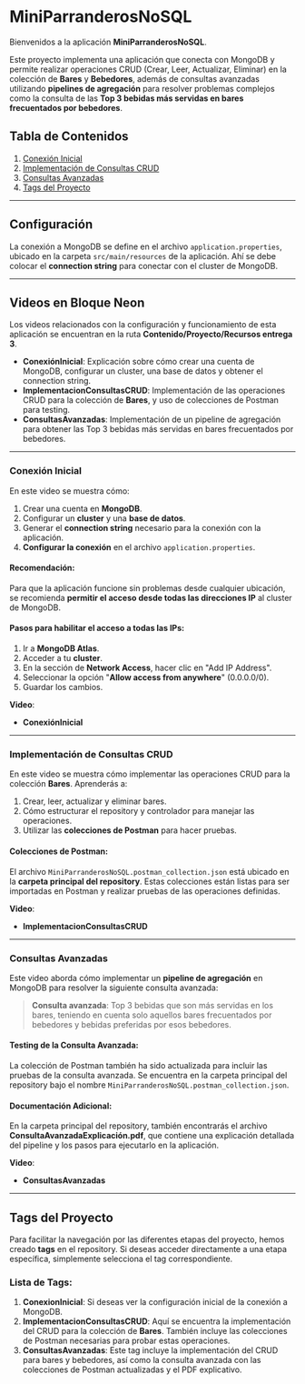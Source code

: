 # MiniParranderosNoSQL

Bienvenidos a la aplicación **MiniParranderosNoSQL**.

Este proyecto implementa una aplicación que conecta con MongoDB y permite realizar operaciones CRUD (Crear, Leer, Actualizar, Eliminar) en la colección de **Bares** y **Bebedores**, además de consultas avanzadas utilizando **pipelines de agregación** para resolver problemas complejos como la consulta de las **Top 3 bebidas más servidas en bares frecuentados por bebedores**.

## Tabla de Contenidos
1. [Conexión Inicial](#conexión-inicial)
2. [Implementación de Consultas CRUD](#implementación-de-consultas-crud)
3. [Consultas Avanzadas](#consultas-avanzadas)
4. [Tags del Proyecto](#tags-del-proyecto)

---

## Configuración

La conexión a MongoDB se define en el archivo `application.properties`, ubicado en la carpeta `src/main/resources` de la aplicación. Ahí se debe colocar el **connection string** para conectar con el cluster de MongoDB.

---

## Videos en Bloque Neon

Los videos relacionados con la configuración y funcionamiento de esta aplicación se encuentran en la ruta **Contenido/Proyecto/Recursos entrega 3**.

- **ConexiónInicial**: Explicación sobre cómo crear una cuenta de MongoDB, configurar un cluster, una base de datos y obtener el connection string.
- **ImplementacionConsultasCRUD**: Implementación de las operaciones CRUD para la colección de **Bares**, y uso de colecciones de Postman para testing.
- **ConsultasAvanzadas**: Implementación de un pipeline de agregación para obtener las Top 3 bebidas más servidas en bares frecuentados por bebedores.

---

### Conexión Inicial

En este video se muestra cómo:
1. Crear una cuenta en **MongoDB**.
2. Configurar un **cluster** y una **base de datos**.
3. Generar el **connection string** necesario para la conexión con la aplicación.
4. **Configurar la conexión** en el archivo `application.properties`.

#### Recomendación:
Para que la aplicación funcione sin problemas desde cualquier ubicación, se recomienda **permitir el acceso desde todas las direcciones IP** al cluster de MongoDB.

#### Pasos para habilitar el acceso a todas las IPs:
1. Ir a **MongoDB Atlas**.
2. Acceder a tu **cluster**.
3. En la sección de **Network Access**, hacer clic en "Add IP Address".
4. Seleccionar la opción "**Allow access from anywhere**" (0.0.0.0/0).
5. Guardar los cambios.

**Video**: 
- **ConexiónInicial**

---

### Implementación de Consultas CRUD

En este video se muestra cómo implementar las operaciones CRUD para la colección **Bares**. Aprenderás a:
1. Crear, leer, actualizar y eliminar bares.
2. Cómo estructurar el repository y controlador para manejar las operaciones.
3. Utilizar las **colecciones de Postman** para hacer pruebas.

#### Colecciones de Postman:
El archivo `MiniParranderosNoSQL.postman_collection.json` está ubicado en la **carpeta principal del repository**. Estas colecciones están listas para ser importadas en Postman y realizar pruebas de las operaciones definidas.

**Video**: 
- **ImplementacionConsultasCRUD**

---

### Consultas Avanzadas

Este video aborda cómo implementar un **pipeline de agregación** en MongoDB para resolver la siguiente consulta avanzada:

> **Consulta avanzada**: Top 3 bebidas que son más servidas en los bares, teniendo en cuenta solo aquellos bares frecuentados por bebedores y bebidas preferidas por esos bebedores.

#### Testing de la Consulta Avanzada:
La colección de Postman también ha sido actualizada para incluir las pruebas de la consulta avanzada. Se encuentra en la carpeta principal del repository bajo el nombre `MiniParranderosNoSQL.postman_collection.json`.

#### Documentación Adicional:
En la carpeta principal del repository, también encontrarás el archivo **ConsultaAvanzadaExplicación.pdf**, que contiene una explicación detallada del pipeline y los pasos para ejecutarlo en la aplicación.

**Video**: 
- **ConsultasAvanzadas**

---

## Tags del Proyecto

Para facilitar la navegación por las diferentes etapas del proyecto, hemos creado **tags** en el repository. Si deseas acceder directamente a una etapa específica, simplemente selecciona el tag correspondiente.

### Lista de Tags:
1. **ConexionInicial**: Si deseas ver la configuración inicial de la conexión a MongoDB.
2. **ImplementacionConsultasCRUD**: Aquí se encuentra la implementación del CRUD para la colección de **Bares**. También incluye las colecciones de Postman necesarias para probar estas operaciones.
3. **ConsultasAvanzadas**: Este tag incluye la implementación del CRUD para bares y bebedores, así como la consulta avanzada con las colecciones de Postman actualizadas y el PDF explicativo.
